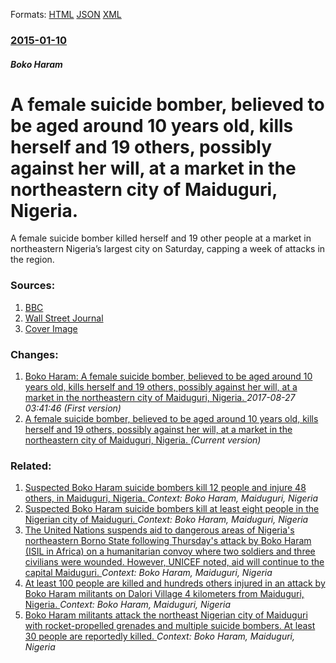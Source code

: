 
Formats: [HTML](/news/2015/01/10/a-female-suicide-bomber-believed-to-be-aged-around-10-years-old-kills-herself-and-19-others-possibly-against-her-will-at-a-market-in-the.html)  [JSON](/news/2015/01/10/a-female-suicide-bomber-believed-to-be-aged-around-10-years-old-kills-herself-and-19-others-possibly-against-her-will-at-a-market-in-the.json)  [XML](/news/2015/01/10/a-female-suicide-bomber-believed-to-be-aged-around-10-years-old-kills-herself-and-19-others-possibly-against-her-will-at-a-market-in-the.xml)  

### [2015-01-10](/news/2015/01/10/index.md)

##### Boko Haram
# A female suicide bomber, believed to be aged around 10 years old, kills herself and 19 others, possibly against her will, at a market in the northeastern city of Maiduguri, Nigeria. 

A female suicide bomber killed herself and 19 other people at a market in northeastern Nigeria’s largest city on Saturday, capping a week of attacks in the region.


### Sources:

1. [BBC](http://www.bbc.com/news/world-africa-30761963)
2. [Wall Street Journal](https://www.wsj.com/articles/nigerian-market-hit-by-suicide-bomber-1420926209?mod=ask)
2. [Cover Image](https://si.wsj.net/img/WSJ_Logo_black_social.gif)

### Changes:

1. [Boko Haram: A female suicide bomber, believed to be aged around 10 years old, kills herself and 19 others, possibly against her will, at a market in the northeastern city of Maiduguri, Nigeria. ](/news/2015/01/10/boko-haram-a-female-suicide-bomber-believed-to-be-aged-around-10-years-old-kills-herself-and-19-others-possibly-against-her-will-at-a-m.md) _2017-08-27 03:41:46 (First version)_
1. [A female suicide bomber, believed to be aged around 10 years old, kills herself and 19 others, possibly against her will, at a market in the northeastern city of Maiduguri, Nigeria. ](/news/2015/01/10/a-female-suicide-bomber-believed-to-be-aged-around-10-years-old-kills-herself-and-19-others-possibly-against-her-will-at-a-market-in-the.md) _(Current version)_

### Related:

1. [Suspected Boko Haram suicide bombers kill 12 people and injure 48 others, in Maiduguri, Nigeria. ](/news/2018/01/17/suspected-boko-haram-suicide-bombers-kill-12-people-and-injure-48-others-in-maiduguri-nigeria.md) _Context: Boko Haram, Maiduguri, Nigeria_
2. [Suspected Boko Haram suicide bombers kill at least eight people in the Nigerian city of Maiduguri. ](/news/2016/10/29/suspected-boko-haram-suicide-bombers-kill-at-least-eight-people-in-the-nigerian-city-of-maiduguri.md) _Context: Boko Haram, Maiduguri, Nigeria_
3. [The United Nations suspends aid to dangerous areas of Nigeria's northeastern Borno State following Thursday's attack by Boko Haram (ISIL in Africa) on a humanitarian convoy where two soldiers and three civilians were wounded. However, UNICEF noted, aid will continue to the capital Maiduguri. ](/news/2016/07/29/the-united-nations-suspends-aid-to-dangerous-areas-of-nigeria-s-northeastern-borno-state-following-thursday-s-attack-by-boko-haram-isil-in.md) _Context: Boko Haram, Maiduguri, Nigeria_
4. [At least 100 people are killed and hundreds others injured in an attack by Boko Haram militants on Dalori Village 4 kilometers from Maiduguri, Nigeria. ](/news/2016/01/31/at-least-100-people-are-killed-and-hundreds-others-injured-in-an-attack-by-boko-haram-militants-on-dalori-village-4-kilometers-from-maidugur.md) _Context: Boko Haram, Maiduguri, Nigeria_
5. [Boko Haram militants attack the northeast Nigerian city of Maiduguri with rocket-propelled grenades and multiple suicide bombers. At least 30 people are reportedly killed. ](/news/2015/12/27/boko-haram-militants-attack-the-northeast-nigerian-city-of-maiduguri-with-rocket-propelled-grenades-and-multiple-suicide-bombers-at-least-3.md) _Context: Boko Haram, Maiduguri, Nigeria_
